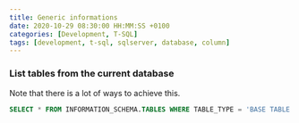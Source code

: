 ```yaml
---
title: Generic informations
date: 2020-10-29 08:30:00 HH:MM:SS +0100
categories: [Development, T-SQL]
tags: [development, t-sql, sqlserver, database, column]
---
```


### List tables from the current database

Note that there is a lot of ways to achieve this.

```sql
SELECT * FROM INFORMATION_SCHEMA.TABLES WHERE TABLE_TYPE = 'BASE TABLE'
```
